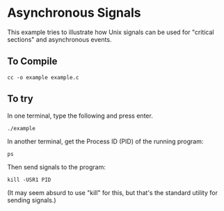 Asynchronous Signals
====================

This example tries to illustrate how Unix signals can be used for "critical sections" and asynchronous events.


To Compile
----------

	cc -o example example.c


To try
------

In one terminal, type the following and press enter.

	./example

In another terminal, get the Process ID (PID) of the running program:

	ps

Then send signals to the program:

	kill -USR1 PID

(It may seem absurd to use "kill" for this, but that's the standard utility for sending signals.)
